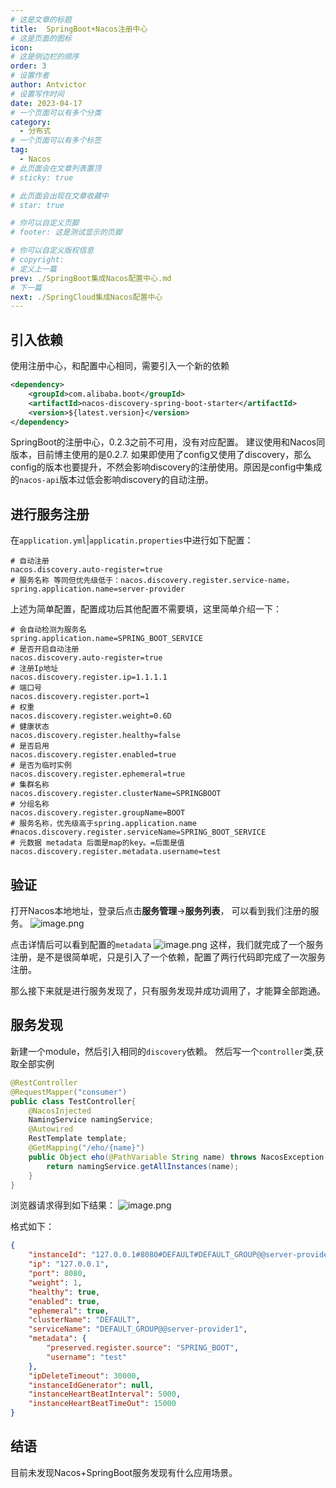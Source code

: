 ```yaml
---
# 这是文章的标题
title:  SpringBoot+Nacos注册中心
# 这是页面的图标
icon: 
# 这是侧边栏的顺序
order: 3
# 设置作者
author: Antvictor
# 设置写作时间
date: 2023-04-17
# 一个页面可以有多个分类
category:
  - 分布式
# 一个页面可以有多个标签
tag:
  - Nacos
# 此页面会在文章列表置顶
# sticky: true

# 此页面会出现在文章收藏中
# star: true

# 你可以自定义页脚
# footer: 这是测试显示的页脚

# 你可以自定义版权信息
# copyright: 
# 定义上一篇
prev: ./SpringBoot集成Nacos配置中心.md
# 下一篇
next: ./SpringCloud集成Nacos配置中心
---
```

## 引入依赖
使用注册中心，和配置中心相同，需要引入一个新的依赖
```xml
<dependency>
    <groupId>com.alibaba.boot</groupId>
    <artifactId>nacos-discovery-spring-boot-starter</artifactId>
    <version>${latest.version}</version>
</dependency>
```
SpringBoot的注册中心，0.2.3之前不可用，没有对应配置。
建议使用和Nacos同版本，目前博主使用的是0.2.7. 如果即使用了config又使用了discovery，那么config的版本也要提升，不然会影响discovery的注册使用。原因是config中集成的`nacos-api`版本过低会影响discovery的自动注册。
## 进行服务注册
在`application.yml`|`applicatin.properties`中进行如下配置：
```properties
# 自动注册
nacos.discovery.auto-register=true
# 服务名称 等同但优先级低于：nacos.discovery.register.service-name，
spring.application.name=server-provider
```

上述为简单配置，配置成功后其他配置不需要填，这里简单介绍一下：
```properties
# 会自动检测为服务名
spring.application.name=SPRING_BOOT_SERVICE
# 是否开启自动注册
nacos.discovery.auto-register=true
# 注册Ip地址
nacos.discovery.register.ip=1.1.1.1
# 端口号
nacos.discovery.register.port=1
# 权重
nacos.discovery.register.weight=0.6D
# 健康状态
nacos.discovery.register.healthy=false
# 是否启用
nacos.discovery.register.enabled=true
# 是否为临时实例
nacos.discovery.register.ephemeral=true
# 集群名称
nacos.discovery.register.clusterName=SPRINGBOOT
# 分组名称
nacos.discovery.register.groupName=BOOT
# 服务名称，优先级高于spring.application.name
#nacos.discovery.register.serviceName=SPRING_BOOT_SERVICE
# 元数据 metadata 后面是map的key。=后面是值
nacos.discovery.register.metadata.username=test
```
## 验证
打开Nacos本地地址，登录后点击**服务管理**->**服务列表**， 可以看到我们注册的服务。
![image.png](https://img.exceedy.top/img/20230413113936.png)

点击详情后可以看到配置的`metadata`
![image.png](https://img.exceedy.top/img/20230413114024.png)
这样，我们就完成了一个服务注册，是不是很简单呢，只是引入了一个依赖，配置了两行代码即完成了一次服务注册。

那么接下来就是进行服务发现了，只有服务发现并成功调用了，才能算全部跑通。
## 服务发现
新建一个module，然后引入相同的`discovery`依赖。
然后写一个`controller`类,获取全部实例
```java
@RestController
@RequestMapper("consumer")
public class TestController{
	@NacosInjected  
	NamingService namingService;  
	@Autowired  
	RestTemplate template;  
	@GetMapping("/eho/{name}")  
	public Object eho(@PathVariable String name) throws NacosException {  
		return namingService.getAllInstances(name);  
	}
}
```
浏览器请求得到如下结果：
![image.png](https://img.exceedy.top/img/20230413171720.png)

格式如下：
```json
{
    "instanceId": "127.0.0.1#8080#DEFAULT#DEFAULT_GROUP@@server-provider1",
    "ip": "127.0.0.1",
    "port": 8080,
    "weight": 1,
    "healthy": true,
    "enabled": true,
    "ephemeral": true,
    "clusterName": "DEFAULT",
    "serviceName": "DEFAULT_GROUP@@server-provider1",
    "metadata": {
        "preserved.register.source": "SPRING_BOOT",
        "username": "test"
    },
    "ipDeleteTimeout": 30000,
    "instanceIdGenerator": null,
    "instanceHeartBeatInterval": 5000,
    "instanceHeartBeatTimeOut": 15000
}
```
## 结语
目前未发现Nacos+SpringBoot服务发现有什么应用场景。